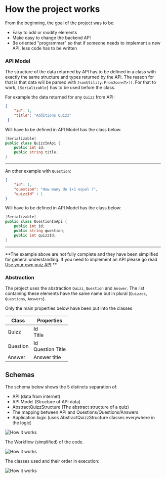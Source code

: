 # How the project works

From the beginning, the goal of the project was to be:

- Easy to add or modify elements
- Make easy to change the backend API
- Be oriented "programmer" so that if someone needs to implement a new API, less code has to be written

### API Model

The structure of the data returned by API has to be defined in a class with exactly the same structure and types returned by the API. The reason for that is that data will be parsed with `JsonUtility.FromJson<T>()`. For that to work, `[Serializable]` has to be used before the class.

For example the data returned for any `Quizz` from API:

```json
{
    "id": 1,
    "title": "Additions Quizz"
 }
```

Will have to be defined in API Model has the class below:

```c#
[Serializable]
public class QuizzInApi {
    public int id;
    public string title;
}
```

---

An other example with `Question`:

```json
{
	"id": 1,
	"question": "How many do 1+1 equal ?",
	"quizzId" : 1
}
```

Will have to be defined in API Model has the class below:

```c#
[Serializable]
public class QuestionInApi {
    public int id;
    public string question;
    public int quizzId;
}
```

---

**The example above are not fully complete and they have been simplified for general understanding. If you need to implement an API please go read [Use your own quiz API](UseOwnAPI.md) ** 



### Abstraction

The project uses the abstraction `Quizz`, `Question` and `Answer`. The list containing these elements have the same name but in plural (`Quizzes`, `Questions`, `Answers`).

Only the main properties below have been put into the classes

| Class    | Properties             |
| -------- | ---------------------- |
| Quizz    | Id<br />Title          |
| Question | Id<br />Question Title |
| Answer   | Answer title           |

### 

## Schemas

The schema below shows the 5 distincts separation of:

- API (data from internet)
- API Model (Structure of API data)
- AbstractQuizzStructure (The abstract structure of a quiz)
- The mapping between API and Questions/Questions/Answers
- Application logic (uses AbstractQuizzStructure classes everywhere in the logic)

![How it works](docs/HowItWorksSimple.png)



The Workflow (simplified) of the code.

![How it works](docs/SimplifiedWorkflow.png)



The classes used and their order in execution:

![How it works](docs/HowItWorks.png)





